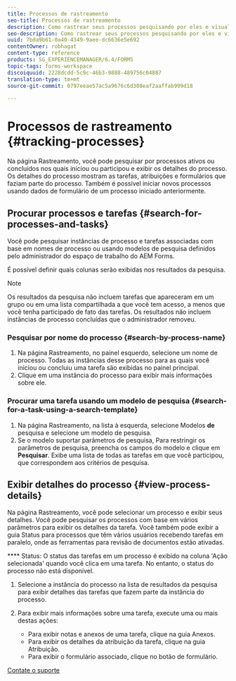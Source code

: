 ```yaml
---
title: Processos de rastreamento
seo-title: Processos de rastreamento
description: Como rastrear seus processos pesquisando por eles e visualizando seus detalhes.
seo-description: Como rastrear seus processos pesquisando por eles e visualizando seus detalhes.
uuid: 7bda9b61-0a40-4349-9aee-dc6636e5e692
contentOwner: robhagat
content-type: reference
products: SG_EXPERIENCEMANAGER/6.4/FORMS
topic-tags: forms-workspace
discoiquuid: 2228dcdd-5c9c-46b3-9888-489756c04887
translation-type: tm+mt
source-git-commit: 0797eeae57ac5a9676c6d308eaf2aaffab999d18

---
```



# Processos de rastreamento {#tracking-processes}

Na página Rastreamento, você pode pesquisar por processos ativos ou concluídos nos quais iniciou ou participou e exibir os detalhes do processo. Os detalhes do processo mostram as tarefas, atribuições e formulários que faziam parte do processo. Também é possível iniciar novos processos usando dados de formulário de um processo iniciado anteriormente.

## Procurar processos e tarefas {#search-for-processes-and-tasks}

Você pode pesquisar instâncias de processo e tarefas associadas com base em nomes de processo ou usando modelos de pesquisa definidos pelo administrador do espaço de trabalho do AEM Forms.

É possível definir quais colunas serão exibidas nos resultados da pesquisa.

>[!NOTE]
>
>Os resultados da pesquisa não incluem tarefas que apareceram em um grupo ou em uma lista compartilhada a que você tem acesso, a menos que você tenha participado de fato das tarefas. Os resultados não incluem instâncias de processo concluídas que o administrador removeu.

### Pesquisar por nome do processo {#search-by-process-name}

1. Na página Rastreamento, no painel esquerdo, selecione um nome de processo. Todas as instâncias desse processo para as quais você iniciou ou concluiu uma tarefa são exibidas no painel principal.
1. Clique em uma instância do processo para exibir mais informações sobre ele.

### Procurar uma tarefa usando um modelo de pesquisa {#search-for-a-task-using-a-search-template}

1. Na página Rastreamento, na lista à esquerda, selecione Modelos **de** pesquisa e selecione um modelo de pesquisa.
1. Se o modelo suportar parâmetros de pesquisa, Para restringir os parâmetros de pesquisa, preencha os campos do modelo e clique em **Pesquisar**. Exibe uma lista de todas as tarefas em que você participou, que correspondem aos critérios de pesquisa.

## Exibir detalhes do processo {#view-process-details}

Na página Rastreamento, você pode selecionar um processo e exibir seus detalhes. Você pode pesquisar os processos com base em vários parâmetros para exibir os detalhes da tarefa. Você também pode exibir a guia Status para processos que têm vários usuários recebendo tarefas em paralelo, onde as ferramentas para revisão de documentos estão ativadas.

**** Status: O status das tarefas em um processo é exibido na coluna &#39;Ação selecionada&#39; quando você clica em uma tarefa. No entanto, o status do processo não está disponível.

1. Selecione a instância do processo na lista de resultados da pesquisa para exibir detalhes das tarefas que fazem parte da instância do processo.
1. Para exibir mais informações sobre uma tarefa, execute uma ou mais destas ações:

   * Para exibir notas e anexos de uma tarefa, clique na guia Anexos.
   * Para exibir os detalhes da atribuição da tarefa, clique na guia Atribuição.
   * Para exibir o formulário associado, clique no botão de formulário.

[Contate o suporte](https://www.adobe.com/account/sign-in.supportportal.html)
